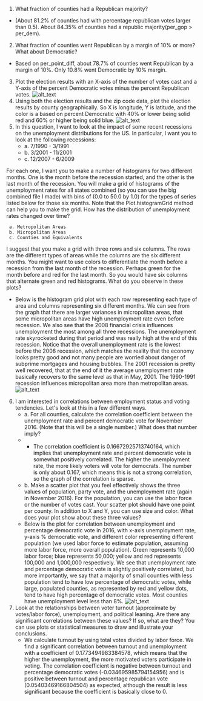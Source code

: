 1. What fraction of counties had a Republican majority?
* (About 81.2% of counties had with percentage republican votes larger than 0.5). 
About 84.35% of counties had a republic majority(per_gop > per_dem). 
2. What fraction of counties went Republican by a margin of 10% or more? What about Democratic?
* Based on per_point_diff, about 78.7% of counties went Republican by a margin of 10%. Only 10.8% went Democratic by 10% margin.
3. Plot the election results with an X-axis of the number of votes cast and a Y-axis of the percent Democratic votes minus the percent Republican votes.
 ![alt_text](https://github.com/CSCI3395-F18/big-data-assignments-f18-sliu-trinity/blob/master/src/main/scala/sparksql2/graphs/question3Plot)
4. Using both the election results and the zip code data, plot the election results by county geographically. So X is longitude, Y is latitude, and the color is a based on percent Democratic with 40% or lower being solid red and 60% or higher being solid blue.
![alt_text](https://github.com/CSCI3395-F18/big-data-assignments-f18-sliu-trinity/blob/master/src/main/scala/sparksql2/graphs/politicalMap)
5. In this question, I want to look at the impact of some recent recessions on the unemployment distributions for the US. In particular, I want you to look at the following recessions:
    * a. 7/1990 - 3/1991
    * b. 3/2001 - 11/2001
    * c. 12/2007 - 6/2009
    
For each one, I want you to make a number of histograms for two different months. One is the month before the recession started, and the other is the last month of the recession. You will make a grid of histograms of the unemployment rates for all states combined (so you can use the big combined file I made) with bins of (0.0 to 50.0 by 1.0) for the types of series listed below for those six months. Note that the Plot.histogramGrid method can help you to make the grid. How has the distribution of unemployment rates changed over time?

     a. Metropolitan Areas
     b. Micropolitan Areas
     c. Counties and Equivalents
I suggest that you make a grid with three rows and six columns. The rows are the different types of areas while the columns are the six different months. You might want to use colors to differentiate the month before a recession from the last month of the recession. Perhaps green for the month before and red for the last month. So you would have six columns that alternate green and red histograms. What do you observe in these plots?
* Below is the histogram grid plot with each row representing each type of area and columns representing six different months. We can see from the graph that there are larger variances in micropolitan areas, that some micropolitan areas have high unemployment rate even before recession. We also see that the 2008 financial crisis influences unemployment the most among all three recessions. The unemployment rate skyrocketed during that period and was really high at the end of this recession. Notice that the overall unemployment rate is the lowest before the 2008 recession, which matches the reality that the economy looks pretty good and not many people are worried about danger of subprime mortgages and housing bubbles. The 2001 recession is pretty well recovered, that at the end of it the average unemployment rate basically recovers to the same level as that in May, 2001. The 1990-1991 recession influences micropolitan area more than metropolitan areas.  
![alt_text](https://github.com/CSCI3395-F18/big-data-assignments-f18-sliu-trinity/blob/master/src/main/scala/sparksql2/graphs/histGridPlot)

6. I am interested in correlations between employment status and voting tendencies. Let's look at this in a few different ways.
    * a. For all counties, calculate the correlation coefficient between the unemployment rate and percent democratic vote for November 2016. (Note that this will be a single number.) What does that number imply?
    * * The correlation coefficient is 0.16672925713740164, which implies that unemployment rate and percent democratic vote is somewhat positively correlated. The higher the unemployment rate, the more likely voters will vote for democrats. The number is only about 0.167, which means this is not a strong correlation, so the graph of the correlation is sparse. 
    * b. Make a scatter plot that you feel effectively shows the three values of population, party vote, and the unemployment rate (again in November 2016). For the population, you can use the labor force or the number of votes cast. Your scatter plot should have one point per county. In addition to X and Y, you can use size and color. What does your plot show about these three values?
    * Below is the plot for correlation between unemployment and percentage democratic vote in 2016, with x-axis unemployment rate, y-axis % democratic vote, and different color representing different population (we used labor force to estimate population, assuming more labor force, more overall population). Green represents 10,000 labor force; blue represents 50,000; yellow and red represents 100,000 and 1,000,000 respectively. We see that unemployment rate and percentage democratic vote is slightly positively correlated, but more importantly, we say that a majority of small counties with less population tend to have low percentage of democratic votes, while large, populated counties, as represented by red and yellow dots, tend to have high percentage of democratic votes. Most counties have unemployment level less than 8%. 
    ![alt_text](https://github.com/CSCI3395-F18/big-data-assignments-f18-sliu-trinity/blob/master/src/main/scala/sparksql2/graphs/correlationPlot)
7. Look at the relationships between voter turnout (approximate by votes/labor force), unemployment, and political leaning. Are there any significant correlations between these values? If so, what are they? You can use plots or statistical measures to draw and illustrate your conclusions.
    * We calculate turnout by using total votes divided by labor force. We find a significant correlation between turnout and unemployment with a coefficient of 0.1773494983384578, which means that the higher the unemployment, the more motivated voters participate in voting. The correlation coefficient is negative between turnout and percentage democratic votes (-0.034695985794154956) and is positive between turnout and percentage republican vote (0.05403469166804504) as expected, although the result is less significant because the coefficient is basically close to 0. 
